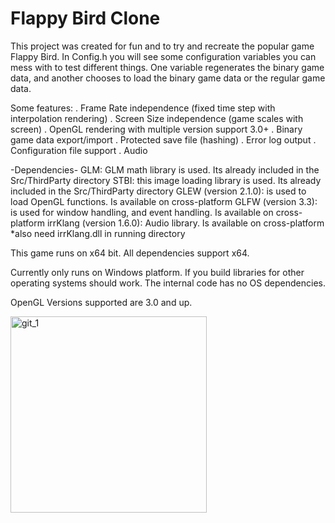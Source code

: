 # Flappy Bird Clone

This project was created for fun and to try and recreate the popular game Flappy Bird. 
In Config.h you will see some configuration variables you can mess with to test different things. One variable regenerates the binary game data, and another chooses to load the binary game data or the regular game data.

Some features:
. Frame Rate independence (fixed time step with interpolation rendering)
. Screen Size independence (game scales with screen)
. OpenGL rendering with multiple version support 3.0+
. Binary game data export/import
. Protected save file (hashing)
. Error log output
. Configuration file support
. Audio

-Dependencies-
GLM: GLM math library is used. Its already included in the Src/ThirdParty directory
STBI: this image loading library is used. Its already included in the Src/ThirdParty directory
GLEW (version 2.1.0): is used to load OpenGL functions. Is available on cross-platform
GLFW (version 3.3): is used for window handling, and event handling. Is available on cross-platform
irrKlang (version 1.6.0): Audio library. Is available on cross-platform
*also need irrKlang.dll in running directory

This game runs on x64 bit. All dependencies support x64.

Currently only runs on Windows platform. If you build libraries for other operating systems should work. The internal code has no OS dependencies.

OpenGL Versions supported are 3.0 and up. 


<img width="314" alt="git_1" src="https://user-images.githubusercontent.com/33635742/203861828-ff6b0892-b55a-4c2a-9f4f-f14ea26f4154.png">
